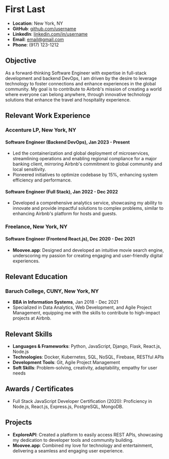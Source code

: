 # First Last

- **Location**: New York, NY
- **GitHub**: [github.com/username](https://github.com/gh_username)
- **LinkedIn**: [linkedin.com/in/username](https://linkedin.com/in/linkedin_handle)
- **Email**: email@gmail.com
- **Phone**: (917) 123-1212

## Objective

As a forward-thinking Software Engineer with expertise in full-stack development and backend DevOps, I am driven by the desire to leverage technology to foster connections and enhance experiences in the global community. My goal is to contribute to Airbnb's mission of creating a world where everyone can belong anywhere, through innovative technology solutions that enhance the travel and hospitality experience.

## Relevant Work Experience

### Accenture LP, New York, NY
#### Software Engineer (Backend DevOps), Jan 2023 - Present
- Led the containerization and global deployment of microservices, streamlining operations and enabling regional compliance for a major banking client, mirroring Airbnb's commitment to global community and local sensitivity.
- Pioneered initiatives to optimize codebase by 15%, enhancing system efficiency and performance.

#### Software Engineer (Full Stack), Jan 2022 - Dec 2022
- Developed a comprehensive analytics service, showcasing my ability to innovate and provide impactful solutions to complex problems, similar to enhancing Airbnb's platform for hosts and guests.

### Freelance, New York, NY
#### Software Engineer (Frontend React.js), Dec 2020 - Dec 2021
- **Moovee.app**: Designed and developed an intuitive movie search engine, underscoring my passion for creating engaging and user-friendly digital experiences.

## Relevant Education

### Baruch College, CUNY, New York, NY
- **BBA in Information Systems**, Jan 2018 - Dec 2021
- Specialized in Data Analytics, Web Development, and Agile Project Management, equipping me with the skills to contribute to high-impact projects at Airbnb.

## Relevant Skills

- **Languages & Frameworks**: Python, JavaScript, Django, Flask, React.js, Node.js
- **Technologies**: Docker, Kubernetes, SQL, NoSQL, Firebase, RESTful APIs
- **Development Tools**: Git, Agile Project Management
- **Soft Skills**: Problem-solving, creativity, adaptability, empathy for user needs

## Awards / Certificates

- Full Stack JavaScript Developer Certification (2020): Proficiency in Node.js, React.js, Express.js, PostgreSQL, MongoDB.

## Projects

- **ExploreAPI**: Created a platform to easily access REST APIs, showcasing my dedication to developer tools and community building.
- **Moovee.app**: Combined my love for technology and entertainment, delivering a seamless and engaging user experience.
